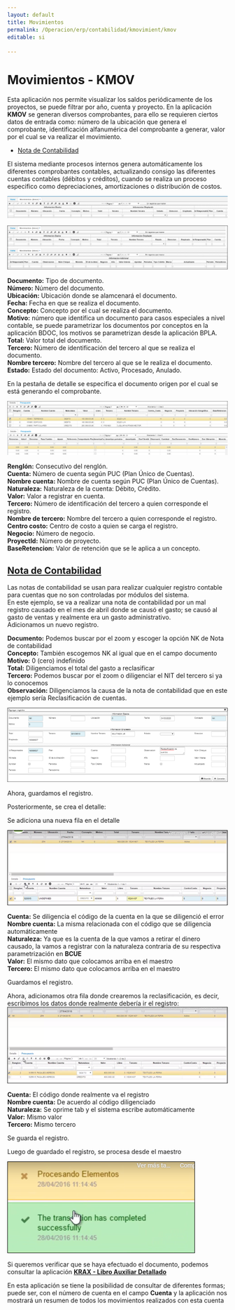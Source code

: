 ```yaml
---
layout: default
title: Movimientos
permalink: /Operacion/erp/contabilidad/kmovimient/kmov
editable: si

---
```


# Movimientos - KMOV

Esta aplicación nos permite visualizar los saldos periódicamente de los proyectos, se puede filtrar por año, cuenta y proyecto. En la aplicación **KMOV** se generan diversos comprobantes, para ello se requieren ciertos datos de entrada como: número de la ubicación que genera el comprobante, identificación alfanumérica del comprobante a generar, valor por el cual se va realizar el movimiento.  

* [Nota de Contabilidad](http://docs.oasiscom.com/Operacion/erp/contabilidad/kmovimient/kmov#nota-de-contabilidad)

El sistema mediante procesos internos genera automáticamente los diferentes comprobantes contables, actualizando consigo las diferentes cuentas contables (débitos y créditos), cuando se realiza un proceso especifico como depreciaciones, amortizaciones o distribución de costos.  

![](kmov.png)  

![](kmov1.png)  


 **Documento:** Tipo de documento.  
 **Número:** Número del documento.  
 **Ubicación:** Ubicación donde se alamcenará el documento.  
 **Fecha:** Fecha en que se realiza el documento.  
 **Concepto:** Concepto por el cual se realiza el documento.  
 **Motivo:** número que identifica un documento para casos especiales a nivel    contable, se puede parametrizar los documentos por conceptos en la aplicación BDOC, los motivos se parametrizan desde la aplicación BPLA.  
 **Total:** Valor total del documento.  
 **Tercero:** Número de identificación del tercero al que se realiza el documento.  
 **Nombre tercero:** Nombre del tercero al que se le realiza el documento.  
 **Estado:** Estado del documento: Activo, Procesado, Anulado.  

En la pestaña de detalle se especifica el documento origen por el cual se está generando el comprobante.    

![](kmov2.png)  
![](kmov7.png)

 **Renglón:** Consecutivo del renglón.  
 **Cuenta:** Número de cuenta según PUC (Plan Único de Cuentas).  
 **Nombre cuenta:** Nombre de cuenta según PUC (Plan Único de Cuentas).  
 **Naturaleza:** Naturaleza de la cuenta: Débito, Crédito.  
 **Valor:** Valor a registrar en cuenta.  
 **Tercero:** Número de identificación del tercero a quien corresponde el registro.  
 **Nombre de tercero:** Nombre del tercero a quien corresponde el registro.  
 **Centro costo:** Centro de costo a quien se carga el registro.  
 **Negocio:** Número de negocio.  
 **ProyectId:** Número de proyecto.  
 **BaseRetencion:** Valor de retención que se le aplica a un concepto.  
 
 
## [Nota de Contabilidad](http://docs.oasiscom.com/Operacion/erp/contabilidad/kmovimient/kmov#nota-de-contabilidad)  

Las notas de contabilidad se usan para realizar cualquier registro contable para cuentas que no son controladas por módulos del sistema.  
En este ejemplo, se va a realizar una nota de contabilidad por un mal registro causado en el mes de abril donde se causó el gasto; se causó al gasto de ventas y realmente era un gasto administrativo.  
Adicionamos un nuevo registro.  


**Documento:**  Podemos buscar por el zoom y escoger la opción NK de Nota de contabilidad  
**Concepto:** También escogemos NK al igual que en el campo documento  
**Motivo:** 0 (cero) indefinido  
**Total:**  Diligenciamos el total del gasto a reclasificar  
**Tercero:**  Podemos buscar por el zoom o diligenciar el NIT del tercero si ya lo conocemos  
**Observación:**  Diligenciamos la causa de la nota de contabilidad que en este ejemplo sería Reclasificación de cuentas.  

![](kmov3.png)

Ahora, guardamos el registro.  

Posteriormente, se crea el detalle:   

Se adiciona una nueva fila en el detalle  

![](kmov4.png)  

**Cuenta:** Se diligencia el código de la cuenta en la que se diligenció el error  
**Nombre cuenta:** La misma relacionada con el código que se diligencia automáticamente  
**Naturaleza:** Ya que es la cuenta de la que vamos a retirar el dinero causado, la vamos a registrar con la naturaleza contraria de su respectiva parametrización en **BCUE**  
**Valor:** El mismo dato que colocamos arriba en el maestro  
**Tercero:** El mismo dato que colocamos arriba en el maestro  

Guardamos el registro.  

Ahora, adicionamos otra fila donde crearemos la reclasificación, es decir, escribimos los datos donde realmente debería ir el registro:  
![](kmov5.png)  

**Cuenta:** El código donde realmente va el registro  
**Nombre cuenta:** De acuerdo al código diligenciado  
**Naturaleza:** Se oprime tab y el sistema escribe automáticamente  
**Valor:** Mismo valor  
**Tercero:** Mismo tercero  

Se guarda el registro.

Luego de guardado el registro, se procesa desde el maestro

![](kmov6.png)  

Si queremos verificar que se haya efectuado el documento, podemos consultar la aplicación [**KRAX - Libro Auxiliar Detallado**](http://docs.oasiscom.com/Operacion/erp/contabilidad/kreporte/krax) 

En esta aplicación se tiene la posibilidad de consultar de diferentes formas; puede ser, con el número de cuenta en el campo **Cuenta** y la aplicación nos mostrará un resumen de todos los movimientos realizados con esta cuenta







